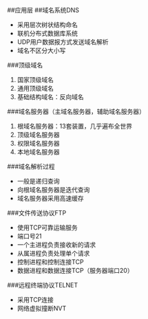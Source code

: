 ##应用层
##域名系统DNS
* 采用层次树状结构命名
* 联机分布式数据库系统
* UDP用户数据报方式发送域名解析
* 域名不区分大小写

###顶级域名
1. 国家顶级域名
2. 通用顶级域名
3. 基础结构域名：反向域名

###域名服务器（主域名服务器，辅助域名服务器）
1. 根域名服务器：13套装置，几乎遍布全世界
2. 顶级域名服务器
3. 权限域名服务器
4. 本地域名服务器

###域名解析过程
* 一般是递归查询
* 向根域名服务器是迭代查询
* 域名服务器采用高速缓存

###文件传送协议FTP
* 使用TCP可靠运输服务
* 端口号21
* 一个主进程负责接收新的请求
* 从属进程负责处理单个请求
* 控制进程和控制连接TCP
* 数据进程和数据连接TCP（服务器端口20）

###远程终端协议TELNET
* 采用TCP连接
* 网络虚拟撞断NVT
